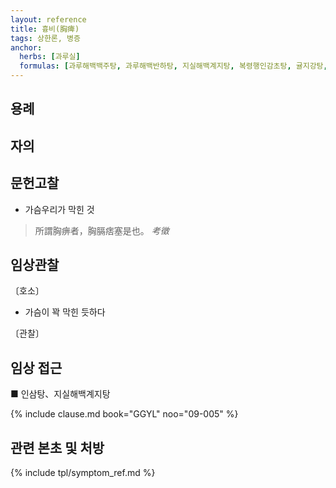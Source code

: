 ```yaml
---
layout: reference
title: 흉비(胸痺)
tags: 상한론, 병증
anchor:
  herbs: [과루실]
  formulas: [과루해백백주탕, 과루해백반하탕, 지실해백계지탕, 복령행인감초탕, 귤지강탕, 의이부자산]
---
```



## 용례



## 자의




## 문헌고찰

* 가슴우리가 막힌 것

> 所謂胸痹者，胸膈痞塞是也。 _考徵_



## 임상관찰



〔호소〕

* 가슴이 꽉 막힌 듯하다

〔관찰〕


## 임상 접근

■ 인삼탕、지실해백계지탕

{% include clause.md book="GGYL" noo="09-005" %}



## 관련 본초 및 처방


{% include tpl/symptom_ref.md %}
